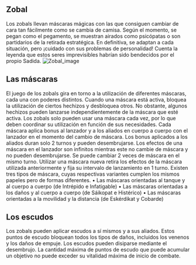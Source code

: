 ## Zobal
Los zobals llevan máscaras mágicas con las que consiguen cambiar de cara tan fácilmente como se cambia de camisa. Según el momento, se pegan como el pegamento, se muestran airados como psicópatas o son partidarios de la retirada estratégica. En definitiva, se adaptan a cada situación, pero ¡cuidado con sus problemas de personalidad! Cuenta la leyenda que estos seres imprevisibles habrían sido bendecidos por el propio Sadida.
![Zobal_image](https://cdn.discordapp.com/attachments/1103795819691376721/1103796943026667561/14.png)

## Las máscaras
El juego de los zobals gira en torno a la utilización de diferentes máscaras, cada una con poderes distintos.
Cuando una máscara está activa, bloquea la utilización de ciertos hechizos y desbloquea otros. No obstante, algunos hechizos pueden lanzarse independientemente de la máscara que esté activa.
Los zobals solo pueden usar una máscara cada vez, por lo que deben coordinar su utilización en función de sus necesidades.
Cada máscara aplica bonus al lanzador y a los aliados en cuerpo a cuerpo con el lanzador en el momento del cambio de máscara. Los bonus aplicados a los aliados duran solo 2 turnos y pueden desembrujarse.
Los efectos de una máscara en el lanzador son infinitos mientras este no cambie de máscara y no pueden desembrujarse.
Se puede cambiar 2 veces de máscara en el mismo turno. Utilizar una máscara nueva retira los efectos de la máscara utilizada anteriormente y fija su intervalo de lanzamiento en 1 turno.
Existen tres tipos de máscara, cuyas respectivas variantes cumplen los mismos papeles pero de formas diferentes.
• Las máscaras orientadas al tanque y al cuerpo a cuerpo (de Intrépido e Infatigable)
• Las máscaras orientadas a los daños y al cuerpo a cuerpo (de Sáikopat e Histérico)
• Las máscaras orientadas a la movilidad y la distancia (de Eskérdikat y Cobarde)

## Los escudos
Los zobals pueden aplicar escudos a sí mismos y a sus aliados.
Estos puntos de escudo bloquean todos los tipos de daños, incluidos los venenos y los daños de empuje.
Los escudos pueden disiparse mediante el desembrujo.
La cantidad máxima de puntos de escudo que puede acumular un objetivo no puede exceder su vitalidad máxima de inicio de combate.